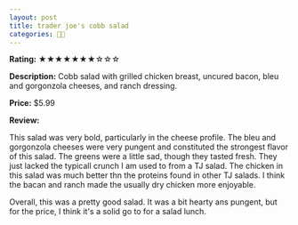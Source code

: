 ```yaml
---
layout: post
title: trader joe's cobb salad
categories: 🥗🍴
---
```


**Rating:** ★★★★★★★☆☆☆

**Description:** Cobb salad with grilled chicken breast, uncured bacon, bleu and gorgonzola cheeses, and ranch dressing.

**Price:** $5.99 

**Review:**

This salad was very bold, particularly in the cheese profile. The bleu and gorgonzola cheeses were very pungent and constituted the strongest flavor of this salad. The greens were a little sad, though they tasted fresh. They just lacked the typicall crunch I am used to from a TJ salad. The chicken in this salad was much better thn the proteins found in other TJ salads. I think the bacan and ranch made the usually dry chicken more enjoyable. 

Overall, this was a pretty good salad. It was a bit hearty ans pungent, but for the price, I think it's a solid go to for a salad lunch.

